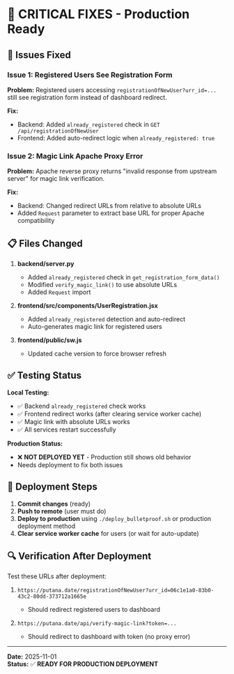 # 🚨 CRITICAL FIXES - Production Ready

## 🎯 Issues Fixed

### Issue 1: Registered Users See Registration Form
**Problem:** Registered users accessing `registrationOfNewUser?urr_id=...` still see registration form instead of dashboard redirect.

**Fix:** 
- Backend: Added `already_registered` check in `GET /api/registrationOfNewUser`
- Frontend: Added auto-redirect logic when `already_registered: true`

### Issue 2: Magic Link Apache Proxy Error
**Problem:** Apache reverse proxy returns "invalid response from upstream server" for magic link verification.

**Fix:**
- Backend: Changed redirect URLs from relative to absolute URLs
- Added `Request` parameter to extract base URL for proper Apache compatibility

## 📋 Files Changed

1. **backend/server.py**
   - Added `already_registered` check in `get_registration_form_data()`
   - Modified `verify_magic_link()` to use absolute URLs
   - Added `Request` import

2. **frontend/src/components/UserRegistration.jsx**
   - Added `already_registered` detection and auto-redirect
   - Auto-generates magic link for registered users

3. **frontend/public/sw.js**
   - Updated cache version to force browser refresh

## ✅ Testing Status

**Local Testing:**
- ✅ Backend `already_registered` check works
- ✅ Frontend redirect works (after clearing service worker cache)
- ✅ Magic link with absolute URLs works
- ✅ All services restart successfully

**Production Status:**
- ❌ **NOT DEPLOYED YET** - Production still shows old behavior
- Needs deployment to fix both issues

## 🚀 Deployment Steps

1. **Commit changes** (ready)
2. **Push to remote** (user must do)
3. **Deploy to production** using `./deploy_bulletproof.sh` or production deployment method
4. **Clear service worker cache** for users (or wait for auto-update)

## 🔍 Verification After Deployment

Test these URLs after deployment:
1. `https://putana.date/registrationOfNewUser?urr_id=06c1e1a0-83b0-43c2-80dd-373712a1665e`
   - Should redirect registered users to dashboard
   
2. `https://putana.date/api/verify-magic-link?token=...`
   - Should redirect to dashboard with token (no proxy error)

---
**Date:** 2025-11-01  
**Status:** ✅ **READY FOR PRODUCTION DEPLOYMENT**

